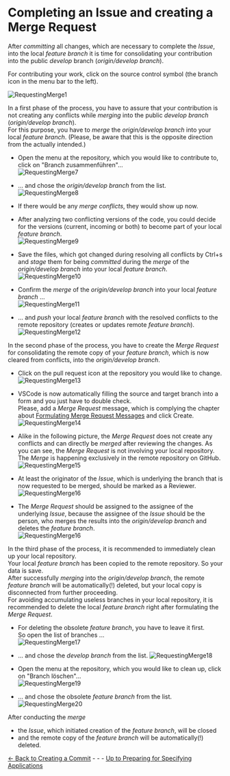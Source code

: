 # Completing an Issue and creating a Merge Request

After _committing_ all changes, which are necessary to complete the _Issue_, into the local _feature branch_ it is time for consolidating your contribution into the public _develop_ branch (_origin/develop branch_).

For contributing your work, click on the source control symbol (the branch icon in the menu bar to the left).  

![RequestingMerge1](./pictures/RequestingMerge_01.png)

In a first phase of the process, you have to assure that your contribution is not creating any conflicts while _merging_ into the public _develop branch_ (_origin/develop branch_).  
For this purpose, you have to _merge_ the _origin/develop branch_ into your local _feature branch_. (Please, be aware that this is the opposite direction from the actually intended.)  

* Open the menu at the repository, which you would like to contribute to, click on "Branch zusammenführen"...  
![RequestingMerge7](./pictures/RequestingMerge_07.png)

* ... and chose the _origin/develop branch_ from the list.  
![RequestingMerge8](./pictures/RequestingMerge_08.png)

* If there would be any _merge conflicts_, they would show up now.
* After analyzing two conflicting versions of the code, you could decide for the versions (current, incoming or both) to become part of your local _feature branch_.  
![RequestingMerge9](./pictures/RequestingMerge_09.png)

* Save the files, which got changed during resolving all conflicts by Ctrl+s and _stage_ them for being _committed_ during the _merge_ of the _origin/develop branch_ into your local _feature branch_.  
![RequestingMerge10](./pictures/RequestingMerge_10.png)

* Confirm the _merge_ of the _origin/develop branch_ into your local _feature branch_ ...  
![RequestingMerge11](./pictures/RequestingMerge_11.png)

* ... and _push_ your local _feature branch_ with the resolved conflicts to the remote repository (creates or updates remote _feature branch_).  
![RequestingMerge12](./pictures/RequestingMerge_12.png)

In the second phase of the process, you have to create the _Merge Request_ for consolidating the remote copy of your _feature branch_, which is now cleared from conflicts, into the _origin/develop branch_.  

* Click on the pull request icon at the repository you would like to change.  
![RequestingMerge13](./pictures/RequestingMerge_13.png)

* VSCode is now automatically filling the source and target branch into a form and you just have to double check.  
Please, add a _Merge Request_ message, which is complying the chapter about [Formulating Merge Request Messages](../FormulatingCommitMessages/FormulatingCommitMessages.md) and click Create.  
![RequestingMerge14](./pictures/RequestingMerge_14.png)

* Alike in the following picture, the _Merge Request_ does not create any conflicts and can directly be _merged_ after reviewing the changes. As you can see, the _Merge Request_ is not involving your local repository. The _Merge_ is happening exclusively in the remote repository on GitHub. 
![RequestingMerge15](./pictures/RequestingMerge_15.png)

* At least the originator of the _Issue_, which is underlying the branch that is now requested to be merged, should be marked as a Reviewer.  
![RequestingMerge16](./pictures/RequestingMerge_16.png)

* The _Merge Request_ should be assigned to the assignee of the underlying _Issue_, because the assignee of the _Issue_ should be the person, who merges the results into the _origin/develop branch_ and deletes the _feature branch_.  
![RequestingMerge16](./pictures/RequestingMerge_15a.png)

In the third phase of the process, it is recommended to immediately clean up your local repository.  
Your local _feature branch_ has been copied to the remote repository. So your data is save.  
After successfully _merging_ into the _origin/develop branch_, the remote _feature branch_ will be automatically(!) deleted, but your local copy is disconnected from further proceeding.  
For avoiding accumulating useless branches in your local repository, it is recommended to delete the local _feature branch_ right after formulating the _Merge Request_.  

* For deleting the obsolete _feature branch_, you have to leave it first.  
So open the list of branches ...  
![RequestingMerge17](./pictures/RequestingMerge_17.png)

* ... and chose the _develop branch_ from the list.
![RequestingMerge18](./pictures/RequestingMerge_18.png)

* Open the menu at the repository, which you would like to clean up, click on "Branch löschen"...  
![RequestingMerge19](./pictures/RequestingMerge_19.png)

* ... and chose the obsolete _feature branch_ from the list.
![RequestingMerge20](./pictures/RequestingMerge_20.png)


After conducting the _merge_  
* the _Issue_, which initiated creation of the _feature branch_, will be closed
* and the remote copy of the _feature branch_ will be automatically(!) deleted.

[<- Back to Creating a Commit](../CreatingCommit/CreatingCommit.md) - - - [Up to Preparing for Specifying Applications](../PreparingSpecifying.md)
